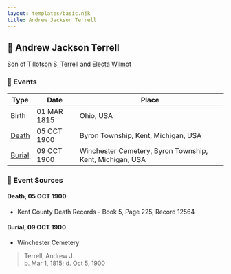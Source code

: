 ```yaml
---
layout: templates/basic.njk
title: Andrew Jackson Terrell
---
```

## 🔵 Andrew Jackson Terrell

Son of [Tillotson S. Terrell](/people/2/25548435) and [Electa Wilmot](/people/7/77370498)

### 📆 Events

Type | Date | Place
------ | ------ | ------
Birth | 01 MAR 1815 | Ohio, USA
[Death](#event-4518babd-7e62-4cd0-b319-6502495837cc) | 05 OCT 1900 | Byron Township, Kent, Michigan, USA
[Burial](#event-d7bc5192-6352-47da-bbad-b24028e2c00a) | 09 OCT 1900 | Winchester Cemetery, Byron Township, Kent, Michigan, USA

### 📰 Event Sources

#### <a id="event-4518babd-7e62-4cd0-b319-6502495837cc"></a> Death, 05 OCT 1900
* Kent County Death Records  - Book 5, Page 225, Record 12564

#### <a id="event-d7bc5192-6352-47da-bbad-b24028e2c00a"></a> Burial, 09 OCT 1900
* Winchester Cemetery
>   
  > Terrell, Andrew J.  
  > b. Mar 1, 1815; d. Oct 5, 1900
